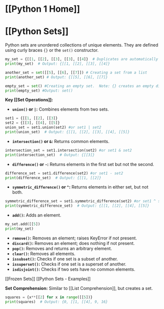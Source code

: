 # [[Python 1 Home]]
# [[Python Sets]]

Python sets are unordered collections of unique elements.  They are defined using curly braces `{}` or the `set()` constructor.

```python
my_set = {[[1, [[2], [[3], [[3], [[4]}  # Duplicates are automatically removed
print(my_set)  # Output: {[[1, [[2], [[3], [[4]}

another_set = set([[5], [[6], [[7]]) # Creating a set from a list
print(another_set) # Output: {[[5], [[6], [[7]}

empty_set = set() #Creating an empty set.  Note: {} creates an empty dictionary.
print(empty_set) #Output: set()
```

**Key [[Set Operations]]:**

* **`union()` or `|`:** Combines elements from two sets.
```python
set1 = {[[1, [[2], [[3]}
set2 = {[[3], [[4], [[5]}
union_set = set1.union(set2) #or set1 | set2
print(union_set)  # Output: {[[1, [[2], [[3], [[4], [[5]}
```

* **`intersection()` or `&`:** Returns common elements.
```python
intersection_set = set1.intersection(set2) #or set1 & set2
print(intersection_set)  # Output: {[[3]}
```

* **`difference()` or `-`:** Returns elements in the first set but not the second.
```python
difference_set = set1.difference(set2) #or set1 - set2
print(difference_set)  # Output: {[[1, [[2]}
```

* **`symmetric_difference()` or `^`:** Returns elements in either set, but not both.
```python
symmetric_difference_set = set1.symmetric_difference(set2) #or set1 ^ set2
print(symmetric_difference_set)  # Output: {[[1, [[2], [[4], [[5]}
```

* **`add()`:** Adds an element.
```python
my_set.add([[5])
print(my_set)
```

* **`remove()`:** Removes an element; raises KeyError if not present.
* **`discard()`:** Removes an element; does nothing if not present.
* **`pop()`:** Removes and returns an arbitrary element.
* **`clear()`:** Removes all elements.
* **`issubset()`:** Checks if one set is a subset of another.
* **`issuperset()`:** Checks if one set is a superset of another.
* **`isdisjoint()`:** Checks if two sets have no common elements.


[[Frozen Sets]]
[[Python Sets - Examples]]

**Set Comprehension:** Similar to [[List Comprehension]], but creates a set.

```python
squares = {x**[[2] for x in range([[5])}
print(squares)  # Output: {0, [[1, [[4], 9, 16}
```

